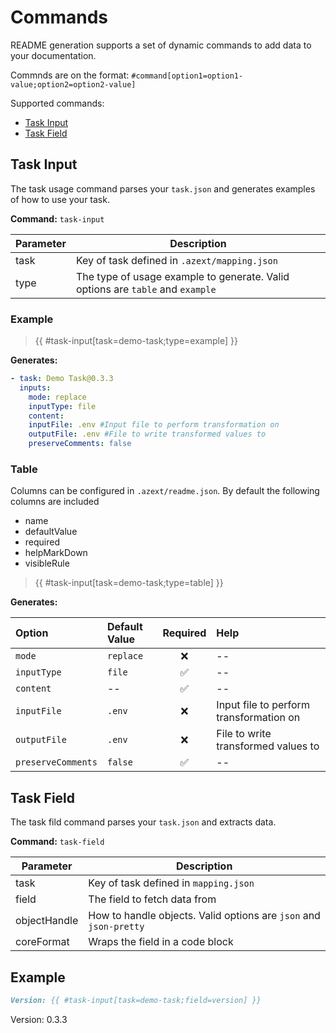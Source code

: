 # Commands

README generation supports a set of dynamic commands to add data to your documentation.

Commnds are on the format: `#command[option1=option1-value;option2=option2-value]`

Supported commands:

- [Task Input](#task-input)
- [Task Field](#task-field)

## Task Input

The task usage command parses your `task.json` and generates examples of how to use your task.

**Command:** `task-input`

| Parameter | Description                                                                    |
| --------- | ------------------------------------------------------------------------------ |
| task      | Key of task defined in `.azext/mapping.json`                                   |
| type      | The type of usage example to generate. Valid options are `table` and `example` |

### Example

> {{ #task-input[task=demo-task;type=example] }}

**Generates:**

```yaml
- task: Demo Task@0.3.3
  inputs:
    mode: replace
    inputType: file
    content:
    inputFile: .env #Input file to perform transformation on
    outputFile: .env #File to write transformed values to
    preserveComments: false
```

### Table

Columns can be configured in `.azext/readme.json`. By default the following columns are included

- name
- defaultValue
- required
- helpMarkDown
- visibleRule

> {{ #task-input[task=demo-task;type=table] }}

**Generates:**

| Option             | Default Value | Required | Help                                    |
| :----------------- | :------------ | :------: | :-------------------------------------- |
| `mode`             | `replace`     |    ❌    | --                                      |
| `inputType`        | `file`        |    ✅    | --                                      |
| `content`          | --            |    ✅    | --                                      |
| `inputFile`        | `.env`        |    ❌    | Input file to perform transformation on |
| `outputFile`       | `.env`        |    ❌    | File to write transformed values to     |
| `preserveComments` | `false`       |    ✅    | --                                      |

## Task Field

The task fild command parses your `task.json` and extracts data.

**Command:** `task-field`

| Parameter    | Description                                                       |
| ------------ | ----------------------------------------------------------------- |
| task         | Key of task defined in `mapping.json`                             |
| field        | The field to fetch data from                                      |
| objectHandle | How to handle objects. Valid options are `json` and `json-pretty` |
| coreFormat   | Wraps the field in a code block                                   |

## Example

```md
Version: {{ #task-input[task=demo-task;field=version] }}
```

Version: 0.3.3
